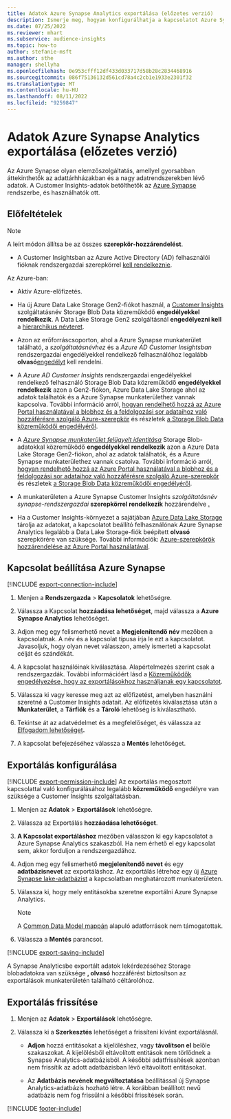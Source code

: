 ```yaml
---
title: Adatok Azure Synapse Analytics exportálása (előzetes verzió)
description: Ismerje meg, hogyan konfigurálhatja a kapcsolatot Azure Synapse Analytics.
ms.date: 07/25/2022
ms.reviewer: mhart
ms.subservice: audience-insights
ms.topic: how-to
author: stefanie-msft
ms.author: sthe
manager: shellyha
ms.openlocfilehash: 0e953cfff12df433d033717d58b28c2834468916
ms.sourcegitcommit: 086f75136132d561cd78a4c2cb1e1933e2301f32
ms.translationtype: MT
ms.contentlocale: hu-HU
ms.lasthandoff: 08/11/2022
ms.locfileid: "9259847"
---
```

# <a name="export-data-to-azure-synapse-analytics-preview"></a>Adatok Azure Synapse Analytics exportálása (előzetes verzió)

Az Azure Synapse olyan elemzőszolgáltatás, amellyel gyorsabban áttekinthetők az adattárhházakban és a nagy adatrendszerekben lévő adatok. A Customer Insights-adatok betölthetők az [Azure Synapse](/azure/synapse-analytics/overview-what-is) rendszerbe, és használhatók ott.

## <a name="prerequisites"></a>Előfeltételek

> [!NOTE]
> A leírt módon állítsa be az összes **szerepkör-hozzárendelést**.

- A Customer Insightsban az Azure Active Directory (AD) felhasználói fióknak rendszergazdai szerepkörrel [kell rendelkeznie](permissions.md#add-users).

Az Azure-ban:

- Aktív Azure-előfizetés.

- Ha új Azure Data Lake Storage Gen2-fiókot használ, a [Customer Insights](connect-service-principal.md) szolgáltatásnév Storage Blob Data közreműködő **engedélyekkel rendelkezik**. A Data Lake Storage Gen2 szolgáltásnál **engedélyezni kell** a [hierarchikus névteret](/azure/storage/blobs/data-lake-storage-namespace).

- Azon az erőforráscsoporton, ahol a Azure Synapse munkaterület található, a *szolgáltatásnévhez* és a *Azure AD Customer Insightsban* rendszergazdai engedélyekkel rendelkező felhasználóhoz legalább **olvasó**[engedélyt](/azure/role-based-access-control/role-assignments-portal) kell rendelni.

- A *Azure AD Customer Insights* rendszergazdai engedélyekkel rendelkező felhasználó Storage Blob Data közreműködő **engedélyekkel rendelkezik** azon a Gen2-fiókon, Azure Data Lake Storage ahol az adatok találhatók és a Azure Synapse munkaterülethez vannak kapcsolva. További információ arról, [hogyan rendelhető hozzá az Azure Portal használatával a blobhoz és a feldolgozási sor adataihoz való hozzáférésre szolgáló Azure-szerepkör](/azure/storage/common/storage-auth-aad-rbac-portal) és részletek [a Storage Blob Data közreműködői engedélyéről](/azure/role-based-access-control/built-in-roles#storage-blob-data-contributor).

- A *[Azure Synapse munkaterület felügyelt identitása](/azure/synapse-analytics/security/synapse-workspace-managed-identity)* Storage Blob-adatokkal közreműködő **engedélyekkel rendelkezik** azon a Azure Data Lake Storage Gen2-fiókon, ahol az adatok találhatók, és a Azure Synapse munkaterülethez vannak csatolva. További információ arról, [hogyan rendelhető hozzá az Azure Portal használatával a blobhoz és a feldolgozási sor adataihoz való hozzáférésre szolgáló Azure-szerepkör](/azure/storage/common/storage-auth-aad-rbac-portal) és részletek [a Storage Blob Data közreműködői engedélyéről](/azure/role-based-access-control/built-in-roles#storage-blob-data-contributor).

- A munkaterületen a Azure Synapse Customer Insights *szolgáltatásnév synapse-rendszergazdai* **szerepkörrel rendelkezik** hozzárendelve [.](/azure/synapse-analytics/security/how-to-set-up-access-control)

- Ha a Customer Insights-környezet a sajátjában [Azure Data Lake Storage](own-data-lake-storage.md) tárolja az adatokat, a kapcsolatot beállító felhasználónak Azure Synapse Analytics legalább a Data Lake Storage-fiók beépített **olvasó** szerepkörére van szüksége. További információk: [Azure-szerepkörök hozzárendelése az Azure Portal használatával](/azure/role-based-access-control/role-assignments-portal).

## <a name="set-up-connection-to-azure-synapse"></a>Kapcsolat beállítása Azure Synapse

[!INCLUDE [export-connection-include](includes/export-connection-admn.md)]

1. Menjen a **Rendszergazda** > **Kapcsolatok** lehetőségre.

1. Válassza a Kapcsolat **hozzáadása lehetőséget**, majd válassza a **Azure Synapse Analytics** lehetőséget.

1. Adjon meg egy felismerhető nevet a **Megjelenítendő név** mezőben a kapcsolatnak. A név és a kapcsolat típusa írja le ezt a kapcsolatot. Javasoljuk, hogy olyan nevet válasszon, amely ismerteti a kapcsolat célját és szándékát.

1. A kapcsolat használóinak kiválasztása. Alapértelmezés szerint csak a rendszergazdák. További információért lásd a [Közreműködők engedélyezése, hogy az exportálásokhoz használjanak egy kapcsolatot](connections.md#allow-contributors-to-use-a-connection-for-exports).

1. Válassza ki vagy keresse meg azt az előfizetést, amelyben használni szeretné a Customer Insights adatait. Az előfizetés kiválasztása után a **Munkaterület**, a **Tárfiók** és a **Tároló** lehetőség is kiválasztható.

1. Tekintse át az adatvédelmet és a megfelelőséget, és válassza az [Elfogadom lehetőséget](connections.md#data-privacy-and-compliance)**.**

1. A kapcsolat befejezéséhez válassza a **Mentés** lehetőséget.

## <a name="configure-an-export"></a>Exportálás konfigurálása

[!INCLUDE [export-permission-include](includes/export-permission.md)] Az exportálás megosztott kapcsolattal való konfigurálásához legalább **közreműködő** engedélyre van szüksége a Customer Insights szolgáltatásban.

1. Menjen az **Adatok** > **Exportálások** lehetőségre.

1. Válassza az Exportálás **hozzáadása lehetőséget**.

1. **A Kapcsolat exportáláshoz** mezőben válasszon ki egy kapcsolatot a Azure Synapse Analytics szakaszból. Ha nem érhető el egy kapcsolat sem, akkor forduljon a rendszergazdához.

1. Adjon meg egy felismerhető **megjelenítendő nevet** és egy **adatbázisnevet** az exportáláshoz. Az exportálás létrehoz egy új [Azure Synapse lake-adatbázist](/azure/synapse-analytics/database-designer/concepts-lake-database) a kapcsolatban meghatározott munkaterületen.

1. Válassza ki, hogy mely entitásokba szeretne exportálni Azure Synapse Analytics.
   > [!NOTE]
   > A [Common Data Model mappán](connect-common-data-model.md) alapuló adatforrások nem támogatottak.

1. Válassza a **Mentés** parancsot.

[!INCLUDE [export-saving-include](includes/export-saving.md)]

A Synapse Analyticsbe exportált adatok lekérdezéséhez Storage blobadatokra van szüksége **, olvasó** hozzáférést biztosítson az exportálások munkaterületén található céltárolóhoz.

## <a name="update-an-export"></a>Exportálás frissítése

1. Menjen az **Adatok** > **Exportálások** lehetőségre.

1. Válassza ki a **Szerkesztés** lehetőséget a frissíteni kívánt exportálásnál.

   - **Adjon** hozzá entitásokat a kijelöléshez, vagy **távolítson el** belőle szakaszokat. A kijelölésből eltávolított entitások nem törlődnek a Synapse Analytics-adatbázisból. A későbbi adatfrissítések azonban nem frissítik az adott adatbázisban lévő eltávolított entitásokat.

   - Az **Adatbázis nevének megváltoztatása** beállítással új Synapse Analytics-adatbázis hozható létre. A korábban beállított nevű adatbázis nem fog frissülni a későbbi frissítések során.

[!INCLUDE [footer-include](includes/footer-banner.md)]
